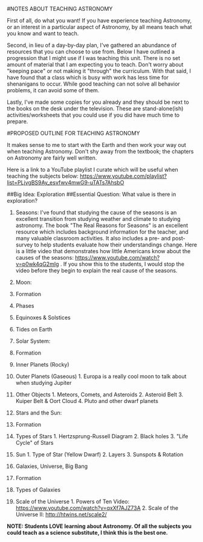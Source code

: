 #NOTES ABOUT TEACHING ASTRONOMY

First of all, do what you want! If you have experience teaching Astronomy, or an interest in a particular aspect of Astronomy, by all means teach what you know and want to teach.

Second, in lieu of a day-by-day plan, I've gathered an abundance of resources that you can choose to use from. Below I have outlined a progression that I might use if I was teaching this unit. There is no set amount of material that I am expecting you to teach. Don't worry about "keeping pace" or not making it "through" the curriculum. With that said, I have found that a class which is busy with work has less time for shenanigans to occur. While good teaching can not solve all behavior problems, it can avoid some of them.

Lastly, I've made some copies for you already and they should be next to the books on the desk under the television. These are stand-alone(ish) activities/worksheets that you could use if you did have much time to prepare.

#PROPOSED OUTLINE FOR TEACHING ASTRONOMY

It makes sense to me to start with the Earth and then work your way out when teaching Astronomy. Don't shy away from the textbook; the chapters on Astronomy are fairly well written. 

Here is a link to a YouTube playlist I curate which will be useful when teaching the subjects below: https://www.youtube.com/playlist?list=PLjvgBS9Ay_esvfwv4mwG9-uTATs7AhsbO

##Big Idea: Exploration
##Essential Question: What value is there in exploration?

1.  Seasons: I've found that studying the cause of the seasons is an excellent transition from studying weather and climate to studying astronomy. The book "The Real Reasons for Seasons" is an excellent resource which includes background information for the teacher, and many valuable classroom activities. It also includes a pre- and post-survey to help students evaluate how their understandings change. Here is a little video that demonstrates how little Americans know about the causes of the seasons: https://www.youtube.com/watch?v=p0wk4qG2mIg . If you show this to the students, I would stop the video before they begin to explain the real cause of the seasons.


2.  Moon:
  1.  Formation
  2.  Phases
  3.  Equinoxes & Solstices
  4.  Tides on Earth

3.  Solar System:
  1.  Formation
  2.  Inner Planets (Rocky)
  3.  Outer Planets (Gaseous)
    1.  Europa is a really cool moon to talk about when studying Jupiter
  4.  Other Objects
    1.  Meteors, Comets, and Asteroids
    2.  Asteroid Belt
        3.  Kuiper Belt & Oort Cloud
        4.  Pluto and other dwarf planets

4.  Stars and the Sun:
  1.  Formation
  2.  Types of Stars
    1.  Hertzsprung-Russell Diagram
    2.  Black holes
    3.  "Life Cycle" of Stars
  3. Sun
    1.  Type of Star (Yellow Dwarf)
    2.  Layers
    3.  Sunspots & Rotation
        
5.  Galaxies, Universe, Big Bang
  1.  Formation
  2.  Types of Galaxies
  3.  Scale of the Universe
    1.  Powers of Ten Video: https://www.youtube.com/watch?v=qxXf7AJZ73A
    2.  Scale of the Universe II: http://htwins.net/scale2/
    
**NOTE: Students LOVE learning about Astronomy. Of all the subjects you could teach as a science substitute, I think this is the best one.**
